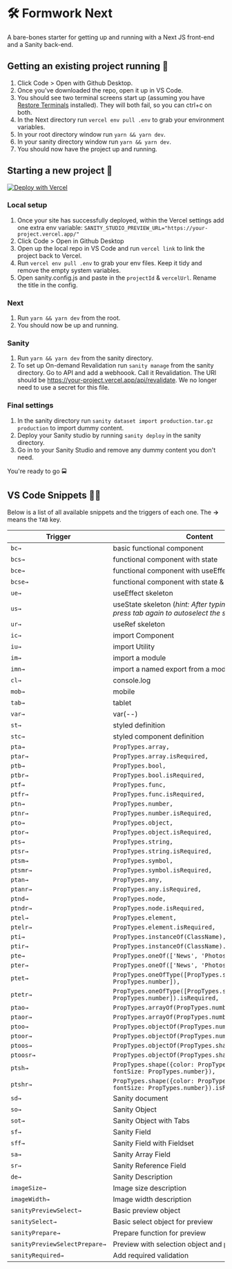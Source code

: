# 🛠 Formwork Next

A bare-bones starter for getting up and running with a Next JS front-end and a Sanity back-end.

## Getting an existing project running 🔌

1. Click Code > Open with Github Desktop.
2. Once you've downloaded the repo, open it up in VS Code.
3. You should see two terminal screens start up (assuming you have [Restore Terminals](https://marketplace.visualstudio.com/items?itemName=EthanSK.restore-terminals) installed). They will both fail, so you can ctrl+c on both.
4. In the Next directory run `vercel env pull .env` to grab your environment variables.
5. In your root directory window run `yarn && yarn dev`.
6. In your sanity directory window run `yarn && yarn dev`.
7. You should now have the project up and running.

## Starting a new project 📐

[![Deploy with Vercel](https://vercel.com/button)](https://vercel.com/new/clone?repository-url=https%3A%2F%2Fgithub.com%2Fformwork-build%2Fsanity-template-formwork&integration-ids=oac_hb2LITYajhRQ0i4QznmKH7gx)

### Local setup
1. Once your site has successfully deployed, within the Vercel settings add one extra env variable: `SANITY_STUDIO_PREVIEW_URL="https://your-project.vercel.app/"`
3. Click Code > Open in Github Desktop
4. Open up the local repo in VS Code and run `vercel link` to link the project back to Vercel.
5. Run `vercel env pull .env` to grab your env files. Keep it tidy and remove the empty system variables.
6. Open sanity.config.js and paste in the `projectId` & `vercelUrl`. Rename the title in the config.

### Next
1. Run `yarn && yarn dev` from the root.
2. You should now be up and running.

### Sanity
1. Run `yarn && yarn dev` from the sanity directory.
1. To set up On-demand Revalidation run `sanity manage` from the sanity directory. Go to API and add a webhoook. Call it Revalidation. The URl should be https://your-project.vercel.app/api/revalidate. We no longer need to use a secret for this file.

### Final settings
1. In the sanity directory run `sanity dataset import production.tar.gz production` to import dummy content.
2. Deploy your Sanity studio by running `sanity deploy` in the sanity directory.
3. Go in to your Sanity Studio and remove any dummy content you don't need.

You're ready to go 🚍

## VS Code Snippets 💆‍♀️

Below is a list of all available snippets and the triggers of each one. The **→** means the `TAB` key.

| Trigger                       | Content                                                                                                          |
| ----------------------------- | ---------------------------------------------------------------------------------------------------------------- |
| `bc→`                         | basic functional component                                                                                       |
| `bcs→`                        | functional component with state                                                                                  |
| `bce→`                        | functional component with useEffect                                                                              |
| `bcse→`                       | functional component with state & useEffect                                                                      |
| `ue→`                         | useEffect skeleton                                                                                               |
| `us→`                         | useState skeleton (<i>hint: After typing the state name press tab again to autoselect the setState section.</i>) |
| `ur→`                         | useRef skeleton                                                                                                  |
| `ic→`                         | import Component                                                                                                 |
| `iu→`                         | import Utility                                                                                                   |
| `im→`                         | import a module                                                                                                  |
| `imn→`                        | import a named export from a module                                                                              |
| `cl→`                         | console.log                                                                                                      |
| `mob→`                        | mobile                                                                                                           |
| `tab→`                        | tablet                                                                                                           |
| `var→`                        | var(--)                                                                                                          |
| `st→`                         | styled definition                                                                                                |
| `stc→`                        | styled component definition                                                                                      |
| `pta→`                        | `PropTypes.array,`                                                                                               |
| `ptar→`                       | `PropTypes.array.isRequired,`                                                                                    |
| `ptb→`                        | `PropTypes.bool,`                                                                                                |
| `ptbr→`                       | `PropTypes.bool.isRequired,`                                                                                     |
| `ptf→`                        | `PropTypes.func,`                                                                                                |
| `ptfr→`                       | `PropTypes.func.isRequired,`                                                                                     |
| `ptn→`                        | `PropTypes.number,`                                                                                              |
| `ptnr→`                       | `PropTypes.number.isRequired,`                                                                                   |
| `pto→`                        | `PropTypes.object,`                                                                                              |
| `ptor→`                       | `PropTypes.object.isRequired,`                                                                                   |
| `pts→`                        | `PropTypes.string,`                                                                                              |
| `ptsr→`                       | `PropTypes.string.isRequired,`                                                                                   |
| `ptsm→`                       | `PropTypes.symbol,`                                                                                              |
| `ptsmr→`                      | `PropTypes.symbol.isRequired,`                                                                                   |
| `ptan→`                       | `PropTypes.any,`                                                                                                 |
| `ptanr→`                      | `PropTypes.any.isRequired,`                                                                                      |
| `ptnd→`                       | `PropTypes.node,`                                                                                                |
| `ptndr→`                      | `PropTypes.node.isRequired,`                                                                                     |
| `ptel→`                       | `PropTypes.element,`                                                                                             |
| `ptelr→`                      | `PropTypes.element.isRequired,`                                                                                  |
| `pti→`                        | `PropTypes.instanceOf(ClassName),`                                                                               |
| `ptir→`                       | `PropTypes.instanceOf(ClassName).isRequired,`                                                                    |
| `pte→`                        | `PropTypes.oneOf(['News', 'Photos']),`                                                                           |
| `pter→`                       | `PropTypes.oneOf(['News', 'Photos']).isRequired,`                                                                |
| `ptet→`                       | `PropTypes.oneOfType([PropTypes.string, PropTypes.number]),`                                                     |
| `ptetr→`                      | `PropTypes.oneOfType([PropTypes.string, PropTypes.number]).isRequired,`                                          |
| `ptao→`                       | `PropTypes.arrayOf(PropTypes.number),`                                                                           |
| `ptaor→`                      | `PropTypes.arrayOf(PropTypes.number).isRequired,`                                                                |
| `ptoo→`                       | `PropTypes.objectOf(PropTypes.number),`                                                                          |
| `ptoor→`                      | `PropTypes.objectOf(PropTypes.number).isRequired,`                                                               |
| `ptoos→`                      | `PropTypes.objectOf(PropTypes.shape()),`                                                                         |
| `ptoosr→`                     | `PropTypes.objectOf(PropTypes.shape()).isRequired,`                                                              |
| `ptsh→`                       | `PropTypes.shape({color: PropTypes.string, fontSize: PropTypes.number}),`                                        |
| `ptshr→`                      | `PropTypes.shape({color: PropTypes.string, fontSize: PropTypes.number}).isRequired,`                             |
| `sd→`                         | Sanity document                                                                                                  |
| `so→`                         | Sanity Object                                                                                                    |
| `sot→`                        | Sanity Object with Tabs                                                                                          |
| `sf→`                         | Sanity Field                                                                                                     |
| `sff→`                        | Sanity Field with Fieldset                                                                                       |
| `sa→`                         | Sanity Array Field                                                                                               |
| `sr→`                         | Sanity Reference Field                                                                                           |
| `de→`                         | Sanity Description                                                                                               |
| `imageSize→`                  | Image size description                                                                                           |
| `imageWidth→`                 | Image width description                                                                                          |
| `sanityPreviewSelect→`        | Basic preview object                                                                                             |
| `sanitySelect→`               | Basic select object for preview                                                                                  |
| `sanityPrepare→`              | Prepare function for preview                                                                                     |
| `sanityPreviewSelectPrepare→` | Preview with selection object and prepare function                                                               |
| `sanityRequired→`             | Add required validation                                                                                          |
